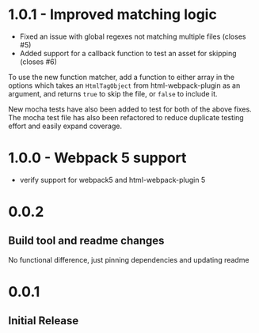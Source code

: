 # 1.0.1 - Improved matching logic
- Fixed an issue with global regexes not matching multiple files (closes #5)
- Added support for a callback function to test an asset for skipping (closes #6)

To use the new function matcher, add a function to either array in the options which takes an `HtmlTagObject` from html-webpack-plugin as an argument, and returns `true` to skip the file, or `false` to include it.

New mocha tests have also been added to test for both of the above fixes. The mocha test file has also been refactored to reduce duplicate testing effort and easily expand coverage.

# 1.0.0 - Webpack 5 support
- verify support for webpack5 and html-webpack-plugin 5

# 0.0.2
## Build tool and readme changes
No functional difference, just pinning dependencies and updating readme

# 0.0.1
## Initial Release
